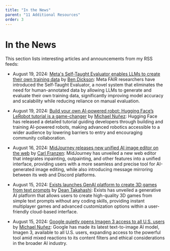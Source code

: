 ```yaml
---
title: "In the News"
parent: "11 Additional Resources"
order: 3
---
```

# In the News

This section lists interesting articles and announcements from my RSS feeds:

* August 19, 2024: [Meta's Self-Taught Evaluator enables LLMs to create their own training data](https://venturebeat.com/ai/metas-self-taught-evaluator-enables-llms-to-create-their-own-training-data/) by [Ben Dickson](https://venturebeat.com/author/bendee983/): Meta FAIR researchers have introduced the Self-Taught Evaluator, a novel system that eliminates the need for human-annotated data by allowing LLMs to generate and evaluate their own training data, significantly improving model accuracy and scalability while reducing reliance on manual evaluation.
  
* August 19, 2024: [Build your own AI-powered robot: Hugging Face’s LeRobot tutorial is a game-changer](https://venturebeat.com/ai/build-your-own-ai-powered-robot-hugging-faces-lerobot-tutorial-is-a-game-changer/) by [Michael Nuñez](https://venturebeat.com/author/michaelfnunez/): Hugging Face has released a detailed tutorial guiding developers through building and training AI-powered robots, making advanced robotics accessible to a wider audience by lowering barriers to entry and encouraging community collaboration.
  
* August 16, 2024: [MidJourney releases new unified AI image editor on the web](https://venturebeat.com/ai/midjourney-releases-new-unified-ai-image-editor-on-the-web/) by [Carl Franzen](https://venturebeat.com/author/carlfranzen/): MidJourney has unveiled a new web editor that integrates inpainting, outpainting, and other features into a unified interface, providing users with a more seamless and precise tool for AI-generated image editing, while also introducing message mirroring between its web and Discord platforms.
  
* August 15, 2024: [Exists launches GenAI platform to create 3D games from text prompts](https://venturebeat.com/games/exists-launches-genai-platform-to-create-3d-games-from-text-prompts/) by [Dean Takahashi](https://venturebeat.com/author/deantakahashi/): Exists has unveiled a generative AI platform that allows users to create high-quality 3D games from simple text prompts without any coding skills, providing instant multiplayer games and advanced customization options within a user-friendly cloud-based interface.
  
* August 15, 2024: [Google quietly opens Imagen 3 access to all U.S. users](https://venturebeat.com/ai/google-quietly-opens-imagen-3-access-to-all-u-s-users/) by [Michael Nuñez](https://venturebeat.com/author/michaelfnunez/): Google has made its latest text-to-image AI model, Imagen 3, available to all U.S. users, expanding access to the powerful tool amid mixed reactions to its content filters and ethical considerations in the broader AI industry.
